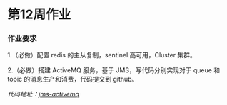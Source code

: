 # 第12周作业

### 作业要求

1.（必做）配置 redis 的主从复制，sentinel 高可用，Cluster 集群。


2.（必做）搭建 ActiveMQ 服务，基于 JMS，写代码分别实现对于 queue 和 topic 的消息生产和消费，代码提交到 github。

*代码地址：[jms-activemq](https://github.com/peanutnowing/training-2021/tree/master/homework/mq/jms-activemq)*


